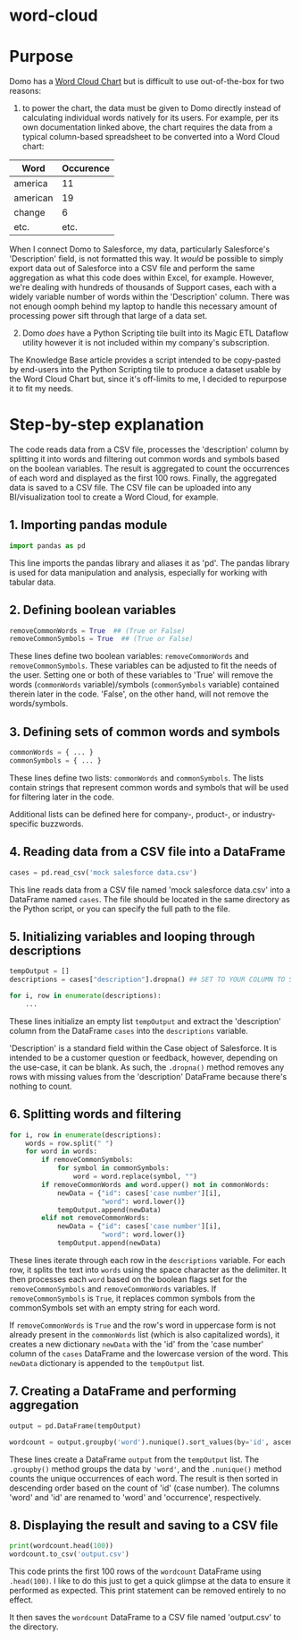 # word-cloud
# Purpose
Domo has a [Word Cloud Chart](https://domo-support.domo.com/s/article/360042925094?language=en_US) but is difficult to use out-of-the-box for two reasons:
1. to power the chart, the data must be given to Domo directly instead of calculating individual words natively for its users.  For example, per its own documentation linked above, the chart requires the data from a typical column-based spreadsheet to be converted into a Word Cloud chart:

| Word     | Occurence |
|----------|-----------|
| america  | 11        |
| american | 19        |
| change   | 6         |
| etc.     | etc.      |

When I connect Domo to Salesforce, my data, particularly Salesforce's 'Description' field, is not formatted this way. It _would_ be possible to simply export data out of Salesforce into a CSV file and perform the same aggregation as what this code does within Excel, for example.  However, we're dealing with hundreds of thousands of Support cases, each with a widely variable number of words within the 'Description' column. There was not enough oomph behind my laptop to handle this necessary amount of processing power sift through that large of a data set.

2. Domo _does_ have a Python Scripting tile built into its Magic ETL Dataflow utility however it is not included within my company's subscription. 

The Knowledge Base article provides a script intended to be copy-pasted by end-users into the Python Scripting tile to produce a dataset usable by the Word Cloud Chart but, since it's off-limits to me, I decided to repurpose it to fit my needs.

# Step-by-step explanation
The code reads data from a CSV file, processes the 'description' column by splitting it into words and filtering out common words and symbols based on the boolean variables. The result is aggregated to count the occurrences of each word and displayed as the first 100 rows. Finally, the aggregated data is saved to a CSV file.  The CSV file can be uploaded into any BI/visualization tool to create a Word Cloud, for example. 

## 1. Importing pandas module
```python
import pandas as pd
```

This line imports the pandas library and aliases it as 'pd'. The pandas library is used for data manipulation and analysis, especially for working with tabular data.

## 2. Defining boolean variables

```python
removeCommonWords = True  ## (True or False)
removeCommonSymbols = True  ## (True or False)
```

These lines define two boolean variables: `removeCommonWords` and `removeCommonSymbols`. These variables can be adjusted to fit the needs of the user. Setting one or both of these variables to 'True' will remove the words (`commonWords` variable)/symbols (`commonSymbols` variable) contained therein later in the code. 'False', on the other hand, will not remove the words/symbols.

## 3. Defining sets of common words and symbols
```python
commonWords = { ... }
commonSymbols = { ... }
```

These lines define two lists: `commonWords` and `commonSymbols`. The lists contain strings that represent common words and symbols that will be used for filtering later in the code.

Additional lists can be defined here for company-, product-, or industry-specific buzzwords.

## 4. Reading data from a CSV file into a DataFrame
```python
cases = pd.read_csv('mock salesforce data.csv')
```

This line reads data from a CSV file named 'mock salesforce data.csv' into a DataFrame named `cases`. The file should be located in the same directory as the Python script, or you can specify the full path to the file.

## 5. Initializing variables and looping through descriptions
```python
tempOutput = []
descriptions = cases["description"].dropna() ## SET TO YOUR COLUMN TO SPLIT

for i, row in enumerate(descriptions):
    ...
```

These lines initialize an empty list `tempOutput` and extract the 'description' column from the DataFrame `cases` into the `descriptions` variable.

'Description' is a standard field within the Case object of Salesforce. It is intended to be a customer question or feedback, however, depending on the use-case, it can be blank.  As such, the `.dropna()` method removes any rows with missing values from the 'description' DataFrame because there's nothing to count.

## 6. Splitting words and filtering

```python
for i, row in enumerate(descriptions):
    words = row.split(" ")
    for word in words:
        if removeCommonSymbols:
            for symbol in commonSymbols:
                word = word.replace(symbol, "")
        if removeCommonWords and word.upper() not in commonWords:
            newData = {"id": cases['case number'][i],
                       "word": word.lower()}
            tempOutput.append(newData)
        elif not removeCommonWords:
            newData = {"id": cases['case number'][i],
                       "word": word.lower()}
            tempOutput.append(newData)
```

These lines iterate through each row in the `descriptions` variable. For each row, it splits the text into `words` using the space character as the delimiter. It then processes each `word` based on the boolean flags set for the `removeCommonSymbols` and `removeCommonWords` variables. If `removeCommonSymbols` is `True`, it replaces common symbols from the commonSymbols set with an empty string for each word. 

If `removeCommonWords` is `True` and the row's word in uppercase form is not already present in the `commonWords` list (which is also capitalized words), it creates a new dictionary `newData` with the 'id' from the 'case number' column of the `cases` DataFrame and the lowercase version of the word. This `newData` dictionary is appended to the `tempOutput` list.

## 7. Creating a DataFrame and performing aggregation

```python
output = pd.DataFrame(tempOutput)

wordcount = output.groupby('word').nunique().sort_values(by='id', ascending=False).rename(columns={'word': 'word', 'id': 'occurrence'})
```

These lines create a DataFrame `output` from the `tempOutput` list. The `.groupby()` method groups the data by `'word'`, and the `.nunique()` method counts the unique occurrences of each word. The result is then sorted in descending order based on the count of 'id' (case number). The columns 'word' and 'id' are renamed to 'word' and 'occurrence', respectively.

## 8. Displaying the result and saving to a CSV file

```python
print(wordcount.head(100))
wordcount.to_csv('output.csv')
```

This code prints the first 100 rows of the `wordcount` DataFrame using `.head(100)`. I like to do this just to get a quick glimpse at the data to ensure it performed as expected.  This print statement can be removed entirely to no effect.

It then saves the `wordcount` DataFrame to a CSV file named 'output.csv' to the directory.

